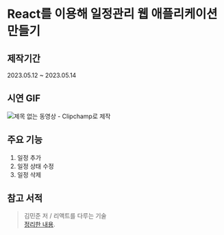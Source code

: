 # React를 이용해 일정관리 웹 애플리케이션 만들기

## 제작기간

2023.05.12 ~ 2023.05.14

## 시연 GIF

![제목 없는 동영상 - Clipchamp로 제작](https://github.com/qorals1121/todo-app/assets/109320970/83bc96ce-540e-43d5-81bc-51021edd9a8b)


## 주요 기능
1. 일정 추가 <br/>
2. 일정 상태 수정 <br/>
3. 일정 삭제

## 참고 서적
> 김민준 저 / 리액트를 다루는 기술 <br/>
> [정리한 내용](https://regal-veil-72f.notion.site/10-8961bc8f97ed4116a81b1793c857cbbe).

